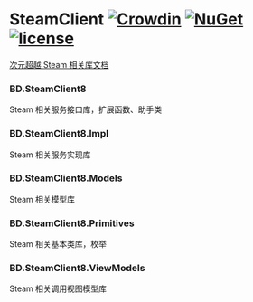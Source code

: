 # SteamClient [![Crowdin](https://badges.crowdin.net/bdsteamclient8/localized.svg)](https://crowdin.com/project/bdsteamclient8) [![NuGet](https://img.shields.io/nuget/v/BD.SteamClient8.svg)](https://www.nuget.org/packages/BD.SteamClient8) [![license](https://img.shields.io/github/license/beyonddimension/SteamClient)](https://github.com/SteamClient/Common/blob/dev8/LICENSE)

[次元超越 Steam 相关库文档](https://beyonddimension.github.io/SteamClient)

### BD.SteamClient8
Steam 相关服务接口库，扩展函数、助手类

### BD.SteamClient8.Impl
Steam 相关服务实现库

### BD.SteamClient8.Models
Steam 相关模型库

### BD.SteamClient8.Primitives
Steam 相关基本类库，枚举

### BD.SteamClient8.ViewModels
Steam 相关调用视图模型库
